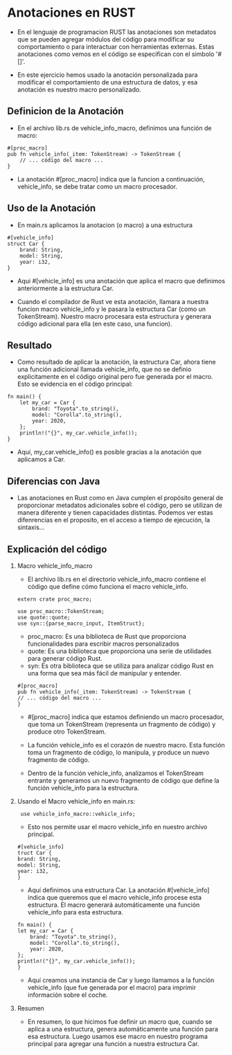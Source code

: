 # Anotaciones en RUST

- En el lenguaje de programacion RUST las anotaciones son metadatos que se pueden agregar módulos del código para modificar su comportamiento o para interactuar con herramientas externas. Estas anotaciones como vemos en el código se especifican con el simbolo '#[]'.

- En este ejercicio hemos usado la anotación personalizada para modificar el comportamiento de una estructura de datos, y esa anotación es nuestro macro personalizado.

## Definicion de la Anotación

- En el archivo lib.rs de vehicle_info_macro, definimos una función de macro:

```
#[proc_macro]
pub fn vehicle_info(_item: TokenStream) -> TokenStream {
    // ... código del macro ...
}
```

- La anotación #[proc_macro] indica que la funcion a continuación, vehicle_info, se debe tratar como un macro procesador.

## Uso de la Anotación

- En main.rs aplicamos la anotacion (o macro) a una estructura

```
#[vehicle_info]
struct Car {
    brand: String,
    model: String,
    year: i32,
}
```

- Aqui #[vehicle_info] es una anotación que aplica el macro que definimos anteriormente a la estructura Car.

- Cuando el compilador de Rust ve esta anotación, llamara a nuestra funcion macro vehicle_info y le pasara la estructura Car (como un TokenStream). Nuestro macro procesara esta estructura y generara código adicional para ella (en este caso, una funcion).

## Resultado

- Como resultado de aplicar la anotación, la estructura Car, ahora tiene una función adicional llamada vehicle_info, que no se definio explicitamente en el código original pero fue generada por el macro. Esto se evidencia en el código principal:

```
fn main() {
    let my_car = Car {
        brand: "Toyota".to_string(),
        model: "Corolla".to_string(),
        year: 2020,
    };
    println!("{}", my_car.vehicle_info());
}
```

- Aquí, my_car.vehicle_info() es posible gracias a la anotación que aplicamos a Car.

## Diferencias con Java

- Las anotaciones en Rust como en Java cumplen el propósito general de proporcionar metadatos adicionales sobre el código, pero se utilizan de manera diferente y tienen capacidades distintas. Podemos ver estas difenrencias en el proposito, en el acceso a tiempo de ejecución, la sintaxis...


## Explicación del código

1. Macro vehicle_info_macro
    - El archivo lib.rs en el directorio vehicle_info_macro contiene el código que define cómo funciona el macro vehicle_info.

    ```
    extern crate proc_macro;

    use proc_macro::TokenStream;
    use quote::quote;
    use syn::{parse_macro_input, ItemStruct};
    ```
    - proc_macro: Es una biblioteca de Rust que proporciona funcionalidades para escribir macros personalizados
    - quote: Es una biblioteca que proporciona una serie de utilidades para generar código Rust.
    - syn: Es otra biblioteca que se utiliza para analizar código Rust en una forma que sea más fácil de manipular y entender.

    ```
    #[proc_macro]
    pub fn vehicle_info(_item: TokenStream) -> TokenStream {
    // ... código del macro ...
    }

    ```

    - #[proc_macro] indica que estamos definiendo un macro procesador, que toma un TokenStream (representa un fragmento de código) y produce otro TokenStream.
    - La función vehicle_info es el corazón de nuestro macro. Esta función toma un fragmento de código, lo manipula, y produce un nuevo fragmento de código.


    - Dentro de la función vehicle_info, analizamos el TokenStream entrante y generamos un nuevo fragmento de código que define la función vehicle_info para la estructura.


2. Usando el Macro vehicle_info en main.rs:
   ```
    use vehicle_info_macro::vehicle_info;
    ```

    - Esto nos permite usar el macro vehicle_info en nuestro archivo principal.

    ```
    #[vehicle_info]
    truct Car {
    brand: String,
    model: String,
    year: i32,
    }
    ```

    - Aquí definimos una estructura Car. La anotación #[vehicle_info] indica que queremos que el macro vehicle_info procese esta estructura. El macro generará automáticamente una función vehicle_info para esta estructura.

    ```
    fn main() {
    let my_car = Car {
        brand: "Toyota".to_string(),
        model: "Corolla".to_string(),
        year: 2020,
    };
    println!("{}", my_car.vehicle_info());
    }
    ```

    - Aquí creamos una instancia de Car y luego llamamos a la función vehicle_info (que fue generada por el macro) para imprimir información sobre el coche.

3. Resumen
    - En resumen, lo que hicimos fue definir un macro que, cuando se aplica a una estructura, genera automáticamente una función para esa estructura. Luego usamos ese macro en nuestro programa principal para agregar una función a nuestra estructura Car.
